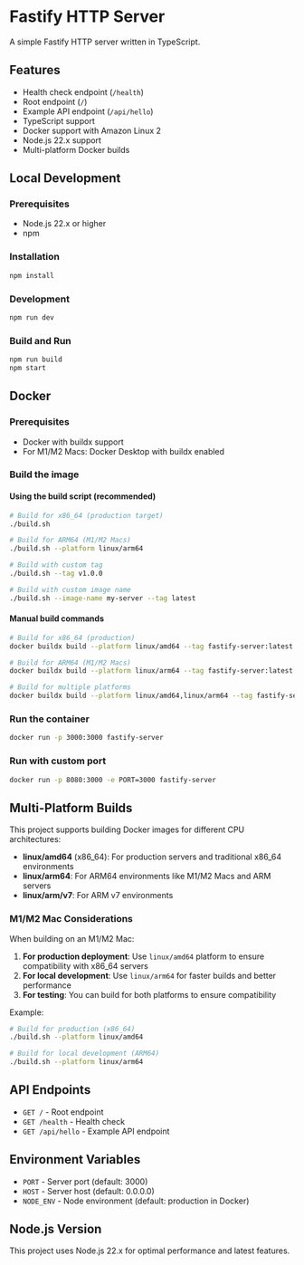 # Fastify HTTP Server

A simple Fastify HTTP server written in TypeScript.

## Features

- Health check endpoint (`/health`)
- Root endpoint (`/`)
- Example API endpoint (`/api/hello`)
- TypeScript support
- Docker support with Amazon Linux 2
- Node.js 22.x support
- Multi-platform Docker builds

## Local Development

### Prerequisites

- Node.js 22.x or higher
- npm

### Installation

```bash
npm install
```

### Development

```bash
npm run dev
```

### Build and Run

```bash
npm run build
npm start
```

## Docker

### Prerequisites

- Docker with buildx support
- For M1/M2 Macs: Docker Desktop with buildx enabled

### Build the image

#### Using the build script (recommended)

```bash
# Build for x86_64 (production target)
./build.sh

# Build for ARM64 (M1/M2 Macs)
./build.sh --platform linux/arm64

# Build with custom tag
./build.sh --tag v1.0.0

# Build with custom image name
./build.sh --image-name my-server --tag latest
```

#### Manual build commands

```bash
# Build for x86_64 (production)
docker buildx build --platform linux/amd64 --tag fastify-server:latest --load .

# Build for ARM64 (M1/M2 Macs)
docker buildx build --platform linux/arm64 --tag fastify-server:latest --load .

# Build for multiple platforms
docker buildx build --platform linux/amd64,linux/arm64 --tag fastify-server:latest --load .
```

### Run the container

```bash
docker run -p 3000:3000 fastify-server
```

### Run with custom port

```bash
docker run -p 8080:3000 -e PORT=3000 fastify-server
```

## Multi-Platform Builds

This project supports building Docker images for different CPU architectures:

- **linux/amd64** (x86_64): For production servers and traditional x86_64 environments
- **linux/arm64**: For ARM64 environments like M1/M2 Macs and ARM servers
- **linux/arm/v7**: For ARM v7 environments

### M1/M2 Mac Considerations

When building on an M1/M2 Mac:

1. **For production deployment**: Use `linux/amd64` platform to ensure compatibility with x86_64 servers
2. **For local development**: Use `linux/arm64` for faster builds and better performance
3. **For testing**: You can build for both platforms to ensure compatibility

Example:

```bash
# Build for production (x86_64)
./build.sh --platform linux/amd64

# Build for local development (ARM64)
./build.sh --platform linux/arm64
```

## API Endpoints

- `GET /` - Root endpoint
- `GET /health` - Health check
- `GET /api/hello` - Example API endpoint

## Environment Variables

- `PORT` - Server port (default: 3000)
- `HOST` - Server host (default: 0.0.0.0)
- `NODE_ENV` - Node environment (default: production in Docker)

## Node.js Version

This project uses Node.js 22.x for optimal performance and latest features.

